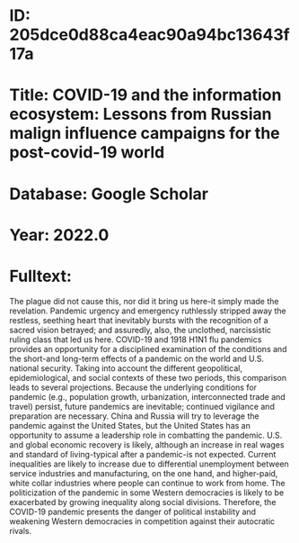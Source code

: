 # ID: 205dce0d88ca4eac90a94bc13643f17a
# Title: COVID-19 and the information ecosystem: Lessons from Russian malign influence campaigns for the post-covid-19 world
# Database: Google Scholar
# Year: 2022.0
# Fulltext:
The plague did not cause this, nor did it bring us here-it simply made the revelation.
Pandemic urgency and emergency ruthlessly stripped away the restless, seething heart that inevitably bursts with the recognition of a sacred vision betrayed; and assuredly, also, the unclothed, narcissistic ruling class that led us here.
 COVID-19 and 1918 H1N1 flu pandemics provides an opportunity for a disciplined examination of the conditions and the short-and long-term effects of a pandemic on the world and U.S. national security.
Taking into account the different geopolitical, epidemiological, and social contexts of these two periods, this comparison leads to several projections.
Because the underlying conditions for pandemic (e.g., population growth, urbanization, interconnected trade and travel) persist, future pandemics are inevitable; continued vigilance and preparation are necessary.
China and Russia will try to leverage the pandemic against the United States, but the United States has an opportunity to assume a leadership role in combatting the pandemic.
U.S. and global economic recovery is likely, although an increase in real wages and standard of living-typical after a pandemic-is not expected.
Current inequalities are likely to increase due to differential unemployment between service industries and manufacturing, on the one hand, and higher-paid, white collar industries where people can continue to work from home.
The politicization of the pandemic in some Western democracies is likely to be exacerbated by growing inequality along social divisions.
Therefore, the COVID-19 pandemic presents the danger of political instability and weakening Western democracies in competition against their autocratic rivals.